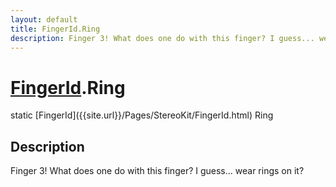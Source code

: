 ```yaml
---
layout: default
title: FingerId.Ring
description: Finger 3! What does one do with this finger? I guess... wear rings on it?
---
```

# [FingerId]({{site.url}}/Pages/StereoKit/FingerId.html).Ring

<div class='signature' markdown='1'>
static [FingerId]({{site.url}}/Pages/StereoKit/FingerId.html) Ring
</div>

## Description
Finger 3! What does one do with this finger? I guess... wear
rings on it?

